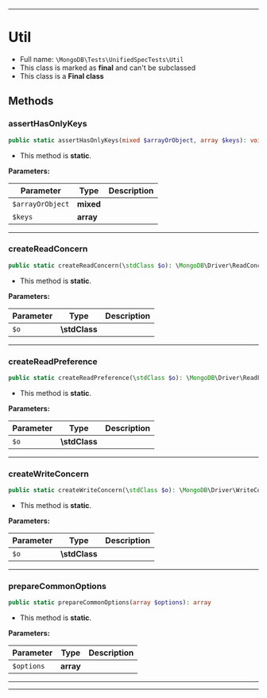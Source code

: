 ***

# Util





* Full name: `\MongoDB\Tests\UnifiedSpecTests\Util`
* This class is marked as **final** and can't be subclassed
* This class is a **Final class**




## Methods


### assertHasOnlyKeys



```php
public static assertHasOnlyKeys(mixed $arrayOrObject, array $keys): void
```



* This method is **static**.




**Parameters:**

| Parameter | Type | Description |
|-----------|------|-------------|
| `$arrayOrObject` | **mixed** |  |
| `$keys` | **array** |  |




***

### createReadConcern



```php
public static createReadConcern(\stdClass $o): \MongoDB\Driver\ReadConcern
```



* This method is **static**.




**Parameters:**

| Parameter | Type | Description |
|-----------|------|-------------|
| `$o` | **\stdClass** |  |




***

### createReadPreference



```php
public static createReadPreference(\stdClass $o): \MongoDB\Driver\ReadPreference
```



* This method is **static**.




**Parameters:**

| Parameter | Type | Description |
|-----------|------|-------------|
| `$o` | **\stdClass** |  |




***

### createWriteConcern



```php
public static createWriteConcern(\stdClass $o): \MongoDB\Driver\WriteConcern
```



* This method is **static**.




**Parameters:**

| Parameter | Type | Description |
|-----------|------|-------------|
| `$o` | **\stdClass** |  |




***

### prepareCommonOptions



```php
public static prepareCommonOptions(array $options): array
```



* This method is **static**.




**Parameters:**

| Parameter | Type | Description |
|-----------|------|-------------|
| `$options` | **array** |  |




***


***

